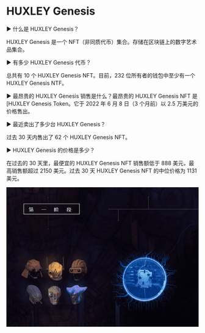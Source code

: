 # HUXLEY Genesis

▶ 什么是 HUXLEY Genesis？

HUXLEY Genesis 是一个 NFT（非同质代币）集合。存储在区块链上的数字艺术品集合。

▶ 有多少 HUXLEY Genesis 代币？

总共有 10 个 HUXLEY Genesis NFT。目前，232 位所有者的钱包中至少有一个 HUXLEY Genesis NTF。

▶ 最昂贵的 HUXLEY Genesis 销售是什么？最昂贵的 HUXLEY Genesis NFT 是 [HUXLEY Genesis Token。它于 2022 年 6 月 8 日（3 个月前）以 2.5 万美元的价格售出。

▶ 最近卖出了多少台 HUXLEY Genesis？

过去 30 天内售出了 62 个 HUXLEY Genesis NFT。

▶ HUXLEY Genesis 的价格是多少？

在过去的 30 天里，最便宜的 HUXLEY Genesis NFT 销售额低于 888 美元，最高销售额超过 2150 美元。过去 30 天 HUXLEY Genesis NFT 的中位价格为 1131 美元。

![nft](01.png)
